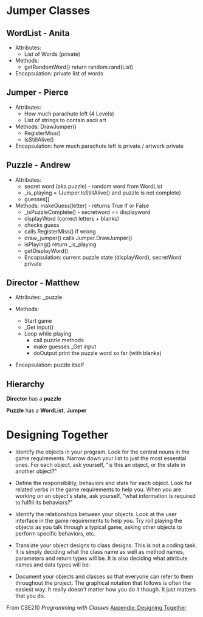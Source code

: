 # Jumper Classes
## WordList - Anita
* Attributes: 
    * List of Words (private) 
* Methods: 
    * getRandomWord() return random.rand(List) 
* Encapsulation: private list of words 
    
## Jumper - Pierce
* Attributes: 
    * How much parachute left (4 Levels) 
    * List of strings to contain ascii art 
* Methods: DrawJumper()
    * RegisterMiss()
    * IsStillAlive()
* Encapsulation: how much parachute left is private / artwork private   
   
## Puzzle - Andrew
* Attributes:
    * secret word (aka puzzle) - random word from WordList 
    * _is_playing = (Jumper.IsStillAlive() and puzzle is not complete)
    * guesses[]
* Methods: makeGuess(letter) - returns True if or False  
    * _isPuzzleComplete() - secretword == displayword 
    * displayWord (correct letters + blanks)
    * checks guess
    * calls RegisterMiss() if wrong
    * draw_jumper() calls Jumper.DrawJumper()
    * isPlaying() return _is_playing
    * getDisplayWord()
    * Encapsulation: current puzzle state (displayWord), secretWord private
    
## Director - Matthew
* Attributes:
    _puzzle
* Methods:
   * Start game
   * _Get input()
   * Loop while playing 
        * call puzzle methods
        * make guesses _Get input
        * doOutput print the puzzle word so far (with blanks)
 
* Encapsulation: puzzle itself 

## Hierarchy

**Director** has a **puzzle** 

**Puzzle** has a **WordList**, **Jumper**

# Designing Together
* Identify the objects in your program. Look for the central nouns in the game requirements. Narrow down your list to just the most essential ones. For each object, ask yourself, "is this an object, or the state in another object?"    

* Define the responsibility, behaviors and state for each object. Look for related verbs in the game requirements to help you. When you are working on an object's state, ask yourself, "what information is required to fulfill its behaviors?"

* Identify the relationships between your objects. Look at the user interface in the game requirements to help you. Try roll playing the objects as you talk through a typical game, asking other objects to perform specific behaviors, etc.

* Translate your object designs to class designs. This is not a coding task. It is simply deciding what the class name as well as method names, parameters and return types will be. It is also deciding what attribute names and data types will be.

* Document your objects and classes so that everyone can refer to them throughout the project. The graphical notation that follows is often the easiest way. It really doesn't matter how you do it though. It just matters that you do.

From CSE210 _Programming with Classes_ [Appendix: Designing Together](https://byui-cse.github.io/cse210-course-competency/appendices/designing-together.html)